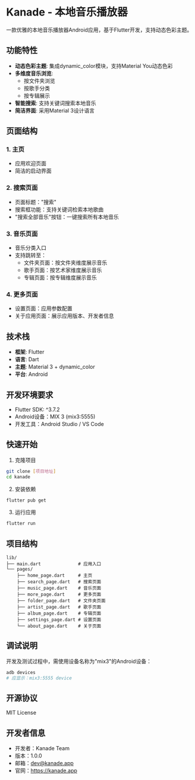 # Kanade - 本地音乐播放器

一款优雅的本地音乐播放器Android应用，基于Flutter开发，支持动态色彩主题。

## 功能特性

- **动态色彩主题**: 集成dynamic_color模块，支持Material You动态色彩
- **多维度音乐浏览**: 
  - 按文件夹浏览
  - 按歌手分类
  - 按专辑展示
- **智能搜索**: 支持关键词搜索本地音乐
- **简洁界面**: 采用Material 3设计语言

## 页面结构

### 1. 主页
- 应用欢迎页面
- 简洁的启动界面

### 2. 搜索页面
- 页面标题："搜索"
- 搜索框功能：支持关键词检索本地歌曲
- "搜索全部音乐"按钮：一键搜索所有本地音乐

### 3. 音乐页面
- 音乐分类入口
- 支持跳转至：
  - 文件夹页面：按文件夹维度展示音乐
  - 歌手页面：按艺术家维度展示音乐
  - 专辑页面：按专辑维度展示音乐

### 4. 更多页面
- 设置页面：应用参数配置
- 关于应用页面：展示应用版本、开发者信息

## 技术栈

- **框架**: Flutter
- **语言**: Dart
- **主题**: Material 3 + dynamic_color
- **平台**: Android

## 开发环境要求

- Flutter SDK: ^3.7.2
- Android设备：MIX 3 (mix3:5555)
- 开发工具：Android Studio / VS Code

## 快速开始

1. 克隆项目
```bash
git clone [项目地址]
cd kanade
```

2. 安装依赖
```bash
flutter pub get
```

3. 运行应用
```bash
flutter run
```

## 项目结构

```
lib/
├── main.dart              # 应用入口
└── pages/
    ├── home_page.dart     # 主页
    ├── search_page.dart   # 搜索页面
    ├── music_page.dart    # 音乐页面
    ├── more_page.dart     # 更多页面
    ├── folder_page.dart   # 文件夹页面
    ├── artist_page.dart   # 歌手页面
    ├── album_page.dart    # 专辑页面
    ├── settings_page.dart # 设置页面
    └── about_page.dart    # 关于页面
```

## 调试说明

开发及测试过程中，需使用设备名称为"mix3"的Android设备：

```bash
adb devices
# 应显示：mix3:5555 device
```

## 开源协议

MIT License

## 开发者信息

- 开发者：Kanade Team
- 版本：1.0.0
- 邮箱：dev@kanade.app
- 官网：https://kanade.app
